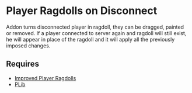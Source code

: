 # Player Ragdolls on Disconnect
Addon turns disconnected player in ragdoll, they can be dragged, painted or removed. If a player connected to server again and ragdoll will still exist, he will appear in place of the ragdoll and it will apply all the previously imposed changes.

## Requires
- [Improved Player Ragdolls](https://github.com/Pika-Software/gmod_improved_player_ragdolls)
- [PLib](https://github.com/Pika-Software/gmod_plib)
